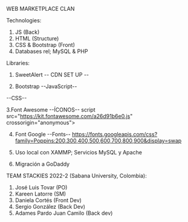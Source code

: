 WEB MARKETPLACE CLAN

Technologies:
1. JS (Back)
2. HTML (Structure)
3. CSS & Bootstrap (Front)
4. Databases rel; MySQL & PHP

Libraries:

1. SweetAlert -- CDN SET UP --
<script src="https://unpkg.com/sweetalert/dist/sweetalert.min.js"></script>

2. Bootstrap
--JavaScript--
<script src="https://cdn.jsdelivr.net/npm/bootstrap@5.1.3/dist/js/bootstrap.bundle.min.js" integrity="sha384-ka7Sk0Gln4gmtz2MlQnikT1wXgYsOg+OMhuP+IlRH9sENBO0LRn5q+8nbTov4+1p" crossorigin="anonymous"></script>
--CSS--
<link href="https://cdn.jsdelivr.net/npm/bootstrap@5.1.3/dist/css/bootstrap.min.css" rel="stylesheet" integrity="sha384-1BmE4kWBq78iYhFldvKuhfTAU6auU8tT94WrHftjDbrCEXSU1oBoqyl2QvZ6jIW3" crossorigin="anonymous">

3.Font Awesome --ÍCONOS--
script src="https://kit.fontawesome.com/a26d91b6e0.js" crossorigin="anonymous"></script>
  
4. Font Google --Fonts--
https://fonts.googleapis.com/css?family=Poppins:200,300,400,500,600,700,800,900&display=swap

5. Uso local con XAMMP; Servicios MySQL y Apache

6. Migración a GoDaddy


TEAM STACKIES 2022-2 (Sabana University, Colombia):
1. José Luis Tovar (PO)
2. Kareen Latorre (SM)
3. Daniela Cortés (Front Dev)
4. Sergio González (Back Dev)
5. Adames Pardo Juan Camilo (Back dev)

